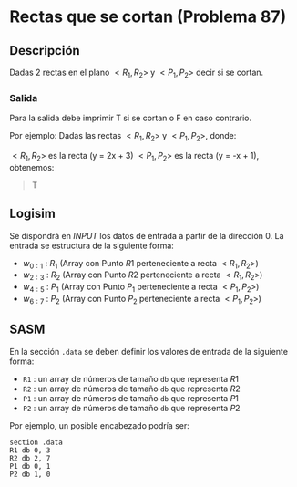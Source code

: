 # Rectas que se cortan (Problema 87)

## Descripción

Dadas 2 rectas en el plano $<R_1, R_2>$ y $<P_1, P_2>$ decir si se cortan.

### Salida

Para la salida debe imprimir T si se cortan o F en caso contrario.

Por ejemplo: Dadas las rectas $<R_1, R_2>$ y $<P_1, P_2>$, donde:

$<R_1, R_2>$ es la recta (y = 2x + 3)
$<P_1, P_2>$ es la recta (y = -x + 1), obtenemos:

> T

## Logisim

Se dispondrá en *INPUT* los datos de entrada a partir de la dirección $0$. La entrada se estructura de la siguiente forma:

- $w_{0:1}$ : $R_1$ (Array con Punto $R1$ perteneciente a recta $<R_1, R_2>$)
- $w_{2:3}$ : $R_2$ (Array con Punto $R2$ perteneciente a recta $<R_1, R_2>$)
- $w_{4:5}$ : $P_1$ (Array con Punto $P_1$ perteneciente a recta $<P_1, P_2>$)
- $w_{6:7}$ : $P_2$ (Array con Punto $P_2$ perteneciente a recta $<P_1, P_2>$)


## SASM

En la sección `.data` se deben definir los valores de entrada de la siguiente forma:

- `R1` : un array de números de tamaño `db` que representa $R1$
- `R2` : un array de números de tamaño `db` que representa $R2$
- `P1` : un array de números de tamaño `db` que representa $P1$
- `P2` : un array de números de tamaño `db` que representa $P2$

Por ejemplo, un posible encabezado podría ser:

```
section .data
R1 db 0, 3
R2 db 2, 7
P1 db 0, 1
P2 db 1, 0
```